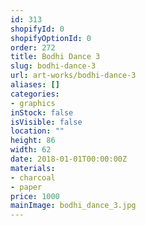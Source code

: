 ```yaml
---
id: 313
shopifyId: 0
shopifyOptionId: 0
order: 272
title: Bodhi Dance 3
slug: bodhi-dance-3
url: art-works/bodhi-dance-3
aliases: []
categories:
- graphics
inStock: false
isVisible: false
location: ""
height: 86
width: 62
date: 2018-01-01T00:00:00Z
materials:
- charcoal
- paper
price: 1000
mainImage: bodhi_dance_3.jpg
---
```


